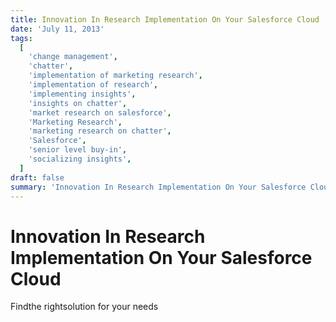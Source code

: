```yaml
---
title: Innovation In Research Implementation On Your Salesforce Cloud
date: 'July 11, 2013'
tags:
  [
    'change management',
    'chatter',
    'implementation of marketing research',
    'implementation of research',
    'implementing insights',
    'insights on chatter',
    'market research on salesforce',
    'Marketing Research',
    'marketing research on chatter',
    'Salesforce',
    'senior level buy-in',
    'socializing insights',
  ]
draft: false
summary: 'Innovation In Research Implementation On Your Salesforce Cloud'
---
```


# Innovation In Research Implementation On Your Salesforce Cloud

Findthe rightsolution for your needs
